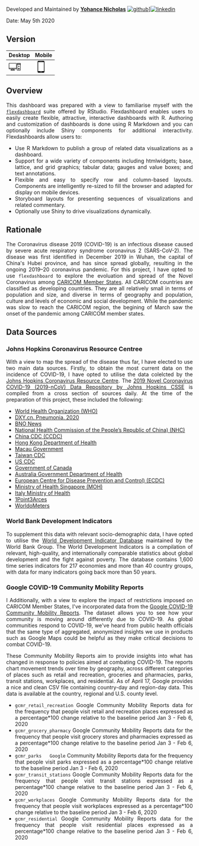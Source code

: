 <style>
body {
text-align: justify}
</style>

Developed and Maintained by [**Yohance Nicholas**](www.kairi.com) [![github](https://cloud.githubusercontent.com/assets/17016297/18839843/0e06a67a-83d2-11e6-993a-b35a182500e0.png)][4]][![linkedin](https://cloud.githubusercontent.com/assets/17016297/18839848/0fc7e74e-83d2-11e6-8c6a-277fc9d6e067.png)][3]

Date: May 5th 2020

## Version

|**Desktop** | **Mobile** |
| ------------- | ------------- |
|[![Desktop Version](tower-pc.png)][1] |  [![Mobile Version](smartphone-call.png)][2]|

## Overview

This dashboard was prepared with a view to familiarise myself with the [`flexdashboard`](https://rmarkdown.rstudio.com/flexdashboard/) suite offered by RStudio. Flexdashboard enables users to easily create flexible, attractive, interactive dashboards with R. Authoring and customization of dashboards is done using R Markdown and you can optionally include Shiny components for additional interactivity. Flexdashboards allow users to:

- Use R Markdown to publish a group of related data visualizations as a dashboard.
- Support for a wide variety of components including htmlwidgets; base, lattice, and grid graphics; tabular data; gauges and value boxes; and text annotations.
- Flexible and easy to specify row and column-based layouts. Components are intelligently re-sized to fill the browser and adapted for display on mobile devices.
- Storyboard layouts for presenting sequences of visualizations and related commentary.
- Optionally use Shiny to drive visualizations dynamically.

## Rationale

The Coronavirus disease 2019 (COVID-19) is an infectious disease caused by severe acute respiratory syndrome coronavirus 2 (SARS-CoV-2). The disease was first identified in December 2019 in Wuhan, the capital of China's Hubei province, and has since spread globally, resulting in the ongoing 2019–20 coronavirus pandemic. For this project, I have opted to use `flexdashboard` to explore the evoluation and spread of the Novel Coronavirus among [CARICOM Member States](https://caricom.org/member-states-and-associate-members/). All CARICOM countries are classified as developing countries. They are all relatively small in terms of population and size, and diverse in terms of geography and population, culture and levels of economic and social development.  While the pandemic was slow to reach the CARICOM region, the begining of March saw the onset of the pandemic among CARICOM member states. 

## Data Sources

### Johns Hopkins Coronavirus Resource Centree

With a view to map the spread of the disease thus far, I have elected to use two main data sources. Firstly, to obtain the most current data on the incidence of COVID-19, I have opted to utilise the data colelcted by the [Johns Hopkins Coronavirus Resource Centre](https://coronavirus.jhu.edu/). The [2019 Novel Coronavirus COVID-19 (2019-nCoV) Data Repository by Johns Hopkins CSSE](https://github.com/CSSEGISandData/COVID-19) is compiled from a cross section of sources daily. At the time of the preparation of this project, these included the following: 

* [World Health Organization (WHO)](https://www.who.int/ )
* [DXY.cn. Pneumonia. 2020](http://3g.dxy.cn/newh5/view/pneumonia.  )
* [BNO News](https://bnonews.com/index.php/2020/02/the-latest-coronavirus-cases/  )
* [National Health Commission of the People’s Republic of China) (NHC)](http://www.nhc.gov.cn/xcs/yqtb/list_gzbd.shtml )
* [China CDC (CCDC)](http://weekly.chinacdc.cn/news/TrackingtheEpidemic.htm )
* [Hong Kong Department of Health](https://www.chp.gov.hk/en/features/102465.html )
* [Macau Government](https://www.ssm.gov.mo/portal/ )
* [Taiwan CDC](https://sites.google.com/cdc.gov.tw/2019ncov/taiwan?authuser=0 )
* [US CDC](https://www.cdc.gov/coronavirus/2019-ncov/index.html )
* [Government of Canada](https://www.canada.ca/en/public-health/services/diseases/coronavirus.html )
* [Australia Government Department of Health](https://www.health.gov.au/news/coronavirus-update-at-a-glance )
* [European Centre for Disease Prevention and Control) (ECDC)](https://www.ecdc.europa.eu/en/geographical-distribution-2019-ncov-cases )
* [Ministry of Health Singapore (MOH)](https://www.moh.gov.sg/covid-19)
* [Italy Ministry of Health](http://www.salute.gov.it/nuovocoronavirus)
* [1Point3Arces](https://coronavirus.1point3acres.com/en)
* [WorldoMeters](https://www.worldometers.info/coronavirus/)

### World Bank Development Indicators

To supplement this data with relevant socio-demographic data, I have opted to utilise the [World Development Indicator Database](http://datatopics.worldbank.org/world-development-indicators/) maintained by the World Bank Group. The World Development Indicators is a compilation of relevant, high-quality, and internationally comparable statistics about global development and the fight against poverty. The database contains 1,600 time series indicators for 217 economies and more than 40 country groups, with data for many indicators going back more than 50 years.

### Google COVID-19 Community Mobility Reports
I
Additionally, with a view to explore the impact of restrictions imposed on CARICOM Member States, I've incorporated data from the [Google COVID-19 Community Mobility Reports](https://www.google.com/covid19/mobility/). The dataset allows you to see how your community is moving around differently due to COVID-19. As global communities respond to COVID-19, we've heard from public health officials that the same type of aggregated, anonymized insights we use in products such as Google Maps could be helpful as they make critical decisions to combat COVID-19.

These Community Mobility Reports aim to provide insights into what has changed in response to policies aimed at combating COVID-19. The reports chart movement trends over time by geography, across different categories of places such as retail and recreation, groceries and pharmacies, parks, transit stations, workplaces, and residential. As of April 17, Google provides a nice and clean CSV file containing country-day and region-day data. This data is available at the country, regional and U.S. county level.

- `gcmr_retail_recreation`	Google Community Mobility Reports data for the frequency that people visit retail and recreation places expressed as a percentage*100 change relative to the baseline period Jan 3 - Feb 6, 2020
- `gcmr_grocery_pharmacy`	Google Community Mobility Reports data for the frequency that people visit grocery stores and pharmacies expressed as a percentage*100 change relative to the baseline period Jan 3 - Feb 6, 2020
- `gcmr_parks	Google` Community Mobility Reports data for the frequency that people visit parks expressed as a percentage*100 change relative to the baseline period Jan 3 - Feb 6, 2020
- `gcmr_transit_stations`	Google Community Mobility Reports data for the frequency that people visit transit stations expressed as a percentage*100 change relative to the baseline period Jan 3 - Feb 6, 2020
- `gcmr_workplaces`	Google Community Mobility Reports data for the frequency that people visit workplaces expressed as a percentage*100 change relative to the baseline period Jan 3 - Feb 6, 2020
- `gcmr_residential`	Google Community Mobility Reports data for the frequency that people visit residential places expressed as a percentage*100 change relative to the baseline period Jan 3 - Feb 6, 2020

[1]: https://yohance-nicholas.github.io/caricom_covid19_dashboard/3_caricom_covid19_flexdashboard_V3.html
[2]: https://yohance-nicholas.github.io/caricom_covid19_dashboard/3_caricom_covid19_flexdashboard_V4.html
[3]: https://www.linkedin.com/in/yohance-nicholas/
[4]: https://yohance-nicholas.github.io/caricom_covid19_dashboard/

